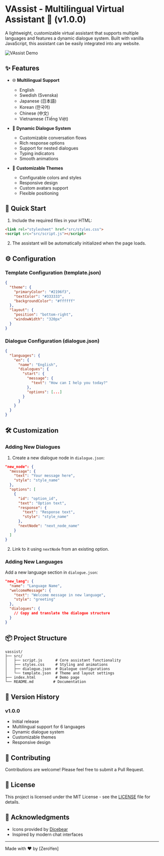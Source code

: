 # VAssist - Multilingual Virtual Assistant 🤖 (v1.0.0)

A lightweight, customizable virtual assistant that supports multiple languages and features a dynamic dialogue system. Built with vanilla JavaScript, this assistant can be easily integrated into any website.

![VAssist Demo](demo.gif)

## ✨ Features

- 🌐 **Multilingual Support**
  - English
  - Swedish (Svenska)
  - Japanese (日本語)
  - Korean (한국어)
  - Chinese (中文)
  - Vietnamese (Tiếng Việt)

- 💬 **Dynamic Dialogue System**
  - Customizable conversation flows
  - Rich response options
  - Support for nested dialogues
  - Typing indicators
  - Smooth animations

- 🎨 **Customizable Themes**
  - Configurable colors and styles
  - Responsive design
  - Custom avatars support
  - Flexible positioning

## 🚀 Quick Start

1. Include the required files in your HTML:
```html
<link rel="stylesheet" href="src/styles.css">
<script src="src/script.js"></script>
```

2. The assistant will be automatically initialized when the page loads.

## ⚙️ Configuration

### Template Configuration (template.json)
```json
{
  "theme": {
    "primaryColor": "#2196f3",
    "textColor": "#333333",
    "backgroundColor": "#ffffff"
  },
  "layout": {
    "position": "bottom-right",
    "windowWidth": "320px"
  }
}
```

### Dialogue Configuration (dialogue.json)
```json
{
  "languages": {
    "en": {
      "name": "English",
      "dialogues": {
        "start": {
          "message": {
            "text": "How can I help you today?"
          },
          "options": [...]
        }
      }
    }
  }
}
```

## 🛠️ Customization

### Adding New Dialogues

1. Create a new dialogue node in `dialogue.json`:
```json
"new_node": {
  "message": {
    "text": "Your message here",
    "style": "style_name"
  },
  "options": [
    {
      "id": "option_id",
      "text": "Option text",
      "response": {
        "text": "Response text",
        "style": "style_name"
      },
      "nextNode": "next_node_name"
    }
  ]
}
```

2. Link to it using `nextNode` from an existing option.

### Adding New Languages

Add a new language section in `dialogue.json`:
```json
"new_lang": {
  "name": "Language Name",
  "welcomeMessage": {
    "text": "Welcome message in new language",
    "style": "greeting"
  },
  "dialogues": {
    // Copy and translate the dialogue structure
  }
}
```

## 📦 Project Structure

```
vassist/
├── src/
│   ├── script.js      # Core assistant functionality
│   ├── styles.css     # Styling and animations
│   ├── dialogue.json  # Dialogue configurations
│   └── template.json  # Theme and layout settings
├── index.html         # Demo page
└── README.md         # Documentation
```

## 🔄 Version History

### v1.0.0
- Initial release
- Multilingual support for 6 languages
- Dynamic dialogue system
- Customizable themes
- Responsive design

## 🤝 Contributing

Contributions are welcome! Please feel free to submit a Pull Request.

## 📄 License

This project is licensed under the MIT License - see the [LICENSE](LICENSE) file for details.

## 🙏 Acknowledgments

- Icons provided by [Dicebear](https://www.dicebear.com/)
- Inspired by modern chat interfaces

---
Made with ❤️ by [ZeroYen]
